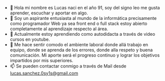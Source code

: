 - 👋 Hola mi nombre es Lucas naci en el año 91, soy del signo leo me gusta aprender, escuchar y aportar en algo.
- 👀 Soy un aspirante entusiasta al mundo de la informática precisamente como programador Web ya sea front end o full stack estoy abierto completamente al aprendizaje respecto al área.
- 🌱 Actualmente estoy aprendiendo como autodidacta a través de video cursos en youtube.
- 💞️ Me hace sentir comodo el ambiente laboral donde allá trabajo en equipo, donde se aprenda de los errores, donde alla respeto y buena comunicación. Mi aporte será el progreso continuo y lograr los objetivos impartidos por mis superiores.
- 📫 Se pueden contactar conmigo a través de Mail desde lucas.sanchez.0sy1s@gmail.com 


<!---
StudentLucas/StudentLucas is a ✨ special ✨ repository because its `README.md` (this file) appears on your GitHub profile.
You can click the Preview link to take a look at your changes.
--->

